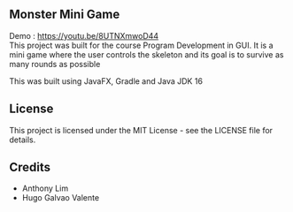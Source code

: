 ## Monster Mini Game 
Demo : https://youtu.be/8UTNXmwoD44 <br>
This project was built for the course Program Development in GUI. It is a mini game
where the user controls the skeleton and its goal is to survive as many rounds as possible

This was built using JavaFX, Gradle and Java JDK 16

## License
This project is licensed under the MIT License - see the LICENSE file for details.

## Credits 
- Anthony Lim
- Hugo Galvao Valente
